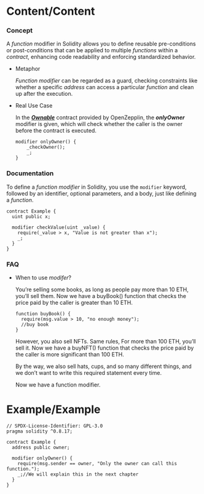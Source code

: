 # Content/Content

### Concept

A *function* modifier in Solidity allows you to define reusable pre-conditions or post-conditions that can be applied to multiple *functions* within a *contract*, enhancing code readability and enforcing standardized behavior.

- Metaphor
    
    *Function* *modifier* can be regarded as a guard, checking constraints like whether a specific *address* can access a particular *function* and clean up after the execution. 
    
- Real Use Case
    
    In the ***[Ownable](https://github.com/OpenZeppelin/openzeppelin-contracts/blob/9ef69c03d13230aeff24d91cb54c9d24c4de7c8b/contracts/access/Ownable.sol#L48)*** contract provided by OpenZepplin, the ***onlyOwner*** modifier is given, which will check whether the caller is the owner before the contract is executed.
    
    ```solidity
    modifier onlyOwner() {
        _checkOwner();
        _;
    }
    ```
    

### Documentation

To define a *function* *modifier* in Solidity, you use the `modifier` keyword, followed by an identifier, optional parameters, and a body, just like defining a *function*.  

```solidity
contract Example {
  uint public x;

  modifier checkValue(uint _value) {
    require(_value > x, "Value is not greater than x");
    _;
  }
}
```

### FAQ

- When to use *modifer*?
    
    You’re selling some books, as long as people pay more than 10 ETH, you’ll sell them. Now we have a buyBook() function that checks the price paid by the caller is greater than 10 ETH. 
    
    ```solidity
    function buyBook() {
      require(msg.value > 10, "no enough money");
      //buy book
    }
    ```
    
    However, you also sell NFTs. Same rules, For more than 100 ETH, you’ll sell it. Now we have a buyNFT() function that checks the price paid by the caller is more significant than 100 ETH. 
    
    By the way, we also sell hats, cups, and so many different things, and we don’t want to write this required statement every time. 
    
    Now we have a function modifier. 
    

# Example/Example

```solidity
// SPDX-License-Identifier: GPL-3.0
pragma solidity ^0.8.17;

contract Example {
  address public owner;

  modifier onlyOwner() {
    require(msg.sender == owner, "Only the owner can call this function.");
    _;//We will explain this in the next chapter
  }
}
```
